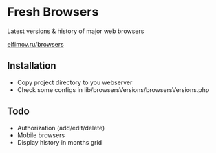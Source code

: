 Fresh Browsers
==============
Latest versions & history of major web browsers

[elfimov.ru/browsers](http://elfimov.ru/browsers/)


Installation
------------
* Copy project directory to you webserver
* Check some configs in lib/browsersVersions/browsersVersions.php


Todo
----
* Authorization (add/edit/delete)
* Mobile browsers
* Display history in months grid